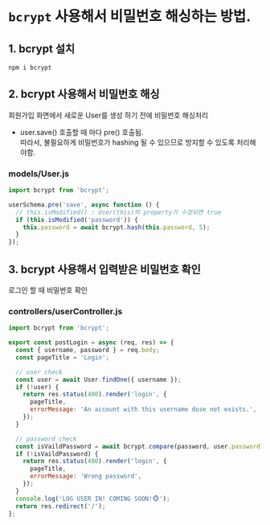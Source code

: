 # `bcrypt` 사용해서 비밀번호 해싱하는 방법.

## 1. bcrypt 설치

```
npm i bcrypt
```

## 2. bcrypt 사용해서 비밀번호 해싱

회원가입 화면에서 새로운 User를 생성 하기 전에 비밀번호 해싱처리

- user.save() 호출할 때 마다 pre() 호출됨.  
  따라서, 불필요하게 비밀번호가 hashing 될 수 있으므로 방지할 수 있도록 처리해야함.

### models/User.js

```javascript
import bcrypt from 'bcrypt';

userSchema.pre('save', async function () {
  // this.isModified() : User(this)의 property가 수정되면 true
  if (this.isModified('password')) {
    this.password = await bcrypt.hash(this.password, 5);
  }
});
```

## 3. bcrypt 사용해서 입력받은 비밀번호 확인

로그인 할 때 비밀번호 확인

### controllers/userController.js

```javascript
import bcrypt from 'bcrypt';

export const postLogin = async (req, res) => {
  const { username, password } = req.body;
  const pageTitle = 'Login';

  // user check
  const user = await User.findOne({ username });
  if (!user) {
    return res.status(400).render('login', {
      pageTitle,
      errorMessage: 'An account with this username dose not exists.',
    });
  }

  // password check
  const isVaildPassword = await bcrypt.compare(password, user.password);
  if (!isVaildPassword) {
    return res.status(400).render('login', {
      pageTitle,
      errorMessage: 'Wrong password',
    });
  }
  console.log('LOG USER IN! COMING SOON!🐵');
  return res.redirect('/');
};
```
